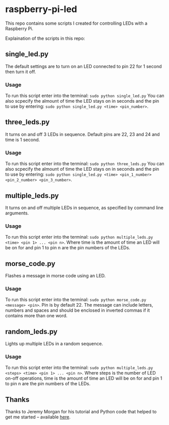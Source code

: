 # raspberry-pi-led

This repo contains some scripts I created for controlling LEDs with a Raspberry Pi.

Explaination of the scripts in this repo:

## single_led.py

The default settings are to turn on an LED connected to pin 22 for 1 second then turn it off.

### Usage
To run this script enter into the terminal: `sudo python single_led.py`
You can also scpecify the almount of time the LED stays on in seconds and the pin to use by entering: `sudo python single_led.py <time> <pin_number>`.

## three_leds.py

It turns on and off 3 LEDs in sequence. Default pins are 22, 23 and 24 and time is 1 second.

### Usage
To run this script enter into the terminal: `sudo python three_leds.py`
You can also scpecify the almount of time the LED stays on in seconds and the pin to use by entering: `sudo python single_led.py <time> <pin_1_number> <pin_2_number> <pin_3_number>`.

## multiple_leds.py

It turns on and off multiple LEDs in sequence, as specified by command line arguments.

### Usage
To run this script enter into the terminal: `sudo python multiple_leds.py <time> <pin 1> ... <pin n>`.
Where time is the amount of time an LED will be on for and pin 1 to pin n are the pin numbers of the LEDs.
 
## morse_code.py

Flashes a message in morse code using an LED.

### Usage
To run this script enter into the terminal: `sudo python morse_code.py <message> <pin>`.
Pin is by default 22. The message can include letters, numbers and spaces and should be enclosed in inverted commas if it contains more than one word.

## random_leds.py

Lights up multiple LEDs in a random sequence.

### Usage
To run this script enter into the terminal: `sudo python multiple_leds.py <steps> <time> <pin 1> ... <pin n>`.
Where steps is the number of LED on-off operations, time is the amount of time an LED will be on for and pin 1 to pin n are the pin numbers of the LEDs.

## Thanks
Thanks to Jeremy Morgan for his tutorial and Python code that helped to get me started – available [here](https://www.jeremymorgan.com/tutorials/raspberry-pi/how-to-blink-led-raspberry-pi-2/).
